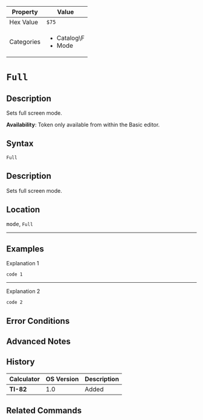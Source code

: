 | Property      | Value |
|---------------|-------|
| Hex Value     | `$75`|
| Categories    | <ul><li>Catalog\F</li><li>Mode</li></ul> |

# `Full`

## Description
Sets full screen mode.


<b>Availability</b>: Token only available from within the Basic editor.

## Syntax
`Full`

## Description
Sets full screen mode.

## Location
<kbd>mode</kbd>, `Full`
<hr>

## Examples

Explanation 1
```ti-basic
code 1
```
---
Explanation 2
```ti-basic
code 2
```

## Error Conditions


## Advanced Notes


## History
| Calculator | OS Version | Description |
|------------|------------|-------------|
| <b>TI-82</b> | 1.0 | Added

## Related Commands

    